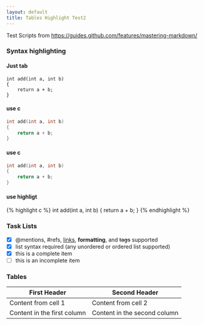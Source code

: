 ```yaml
---
layout: default
title: Tables Highlight Test2
---
```


Test Scripts from https://guides.github.com/features/mastering-markdown/

### Syntax highlighting

#### Just tab

	int add(int a, int b)
	{
		return a + b;
	}

#### use c

```c
int add(int a, int b)
{
	return a + b;
}
```

#### use c

~~~c
int add(int a, int b)
{
	return a + b;
}
~~~

#### use highligt

{% highlight c %}
int add(int a, int b)
{
	return a + b;
}
{% endhighlight %}

### Task Lists

- [x] @mentions, #refs, [links](), **formatting**, and <del>tags</del> supported
- [x] list syntax required (any unordered or ordered list supported)
- [x] this is a complete item
- [ ] this is an incomplete item

### Tables

First Header | Second Header
------------ | -------------
Content from cell 1 | Content from cell 2
Content in the first column | Content in the second column
